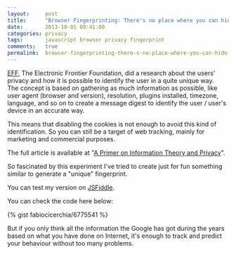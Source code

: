 ```yaml
---
layout:     post
title:      "Browser Fingerprinting: There's no place where you can hide"
date:       2013-10-01 09:41:00
categories: privacy
tags:       javascript browser privacy fingerprint
comments:   true
permalink:  browser-fingerprinting-there-s-no-place-where-you-can-hide
---
```


[EFF](https://www.eff.org/), The Electronic Frontier Foundation, did a research
about the users' privacy and how it is possible to identify the user in a quite
unique way.  
The concept is based on gathering as much information as possible, like user
agent (browser and version), resolution, plugins installed, timezone, language,
and so on to create a message digest to identify the user / user's device in an
accurate way.

This means that disabling the cookies is not enough to avoid this kind of
identification.
So you can still be a target of web tracking, mainly for marketing and
commercial purposes.

The full article is available at "[A Primer on Information Theory and Privacy](https://www.eff.org/deeplinks/2010/01/primer-information-theory-and-privacy)".

So fascinated by this experiment I've tried to create just for fun something
similar to generate a "unique" fingerprint.

You can test my version on [<i class="fa fa-jsfiddle"></i> JSFiddle](http://jsfiddle.net/fabiocicerchia/P9Rd9/).

You can check the code here below:

{% gist fabiocicerchia/6775541 %}

But if you only think all the information the Google has got during the years
based on what you have done on Internet, it's enough to track and predict your
behaviour without too many problems.